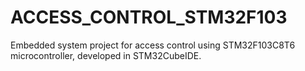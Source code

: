 # ACCESS_CONTROL_STM32F103
Embedded system project for access control using STM32F103C8T6 microcontroller, developed in STM32CubeIDE.
